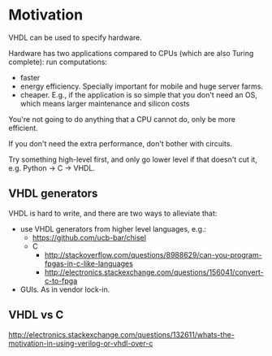 # Motivation

VHDL can be used to specify hardware.

Hardware has two applications compared to CPUs (which are also Turing complete): run computations:

- faster
- energy efficiency. Specially important for mobile and huge server farms.
- cheaper. E.g., if the application is so simple that you don't need an OS, which means larger maintenance and silicon costs

You're not going to do anything that a CPU cannot do, only be more efficient.

If you don't need the extra performance, don't bother with circuits.

Try something high-level first, and only go lower level if that doesn't cut it, e.g. Python -> C -> VHDL.

## VHDL generators

VHDL is hard to write, and there are two ways to alleviate that:

- use VHDL generators from higher level languages, e.g.:
    -   <https://github.com/ucb-bar/chisel>
    -   C
        - <http://stackoverflow.com/questions/8988629/can-you-program-fpgas-in-c-like-languages>
        - <http://electronics.stackexchange.com/questions/156041/convert-c-to-fpga>
- GUIs. As in vendor lock-in.

## VHDL vs C

<http://electronics.stackexchange.com/questions/132611/whats-the-motivation-in-using-verilog-or-vhdl-over-c>
